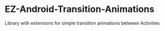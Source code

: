 # EZ-Android-Transition-Animations
Library with extensions for simple transition animations between Activities
